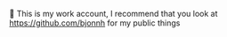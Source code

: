 👋 This is my work account, I recommend that you look at https://github.com/bjonnh for my public things
